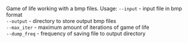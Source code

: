 Game of life working with a bmp files.
Usage:
  <code>--input</code> - input file in bmp format <br>
  <code>--output</code> - directory to store output bmp files <br>
  <code>--max_iter</code> - maximum amount of iterations of game of life <br>
  <code>--dump_freq</code> - frequency of saving file to output directory <br>
